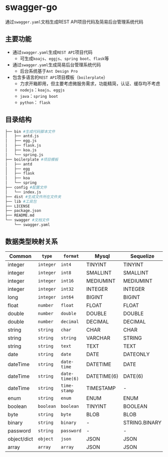 # swagger-go

通过`swagger.yaml`文档生成REST API项目代码及简易后台管理系统代码

## 主要功能

- 通过`swagger.yaml`生成`REST API`项目代码
  - 可生成`koajs`、`eggjs`、`spring boot`、`flask`等
- 通过`swagger.yaml`生成简易后台管理系统代码
  - 后台系统基于`Ant Design Pro`
- 包含多语言的`REST API`项目模板（`boilerplate`）
  - 力求开箱即用，但主要考虑微服务需求，功能精简，认证、缓存均不考虑
  - `nodejs`：`koajs`、`eggjs`
  - `java`：`spring boot`
  - `python`： `flask`

## 目录结构

```sh
├── bin #生成代码脚本文件
│   ├── antd.js
│   ├── egg.js
│   ├── flask.js
│   ├── koa.js
│   └── spring.js
├── boilerplate #项目模板
│   ├── antd
│   ├── egg
│   ├── flask
│   ├── koa
│   └── spring
├── config #配置文件
│   └── index.js
├── dist #生成文件所在文件夹
├── lib #工具包
├── LICENSE
├── package.json
├── README.md
└── swagger #文档文件
    └── swagger.yaml
```

## 数据类型映射关系

| Common      | `type`    | `format`       | Mysql       | Sequelize     | SQLAlchemy          |
|-------------|-----------|----------------|-------------|---------------|---------------------|
| integer     | `integer` | `int4`         | TINYINT     | TINYINT       | -                   |
| integer     | `integer` | `int8`         | SMALLINT    | SMALLINT      | SMALLINT            |
| integer     | `integer` | `int16`        | MEDIUMINT   | MEDIUMINT     | -                   |
| integer     | `integer` | `int32`        | INTEGER     | INTEGER       | Integer/INT/INTEGER |
| long        | `integer` | `int64`        | BIGINT      | BIGINT        | BigInteger/BIGINT   |
| float       | `number`  | `float`        | FLOAT       | FLOAT         | Float/FLOAT         |
| double      | `number`  | `double`       | DOUBLE      | DOUBLE        | -                   |
| double      | `number`  | `decimal`      | DECIMAL     | DECIMAL       | DECIMAL/Numeric     |
| string      | `string`  | `char`         | CHAR        | CHAR          | CHAR                |
| string      | `string`  | `string`       | VARCHAR     | STRING        | VARCHAR             |
| string      | `string`  | `text`         | TEXT        | TEXT          | TEXT                |
| date        | `string`  | `date`         | DATE        | DATEONLY      | Date                |
| dateTime    | `string`  | `date-time`    | DATETIME    | DATE          | DateTime/DATETIME   |
| dateTime    | `string`  | `date-time(6)` | DATETIME(6) | DATE(6)       | DateTime/DATETIME   |
| dateTime    | `string`  | `time-stamp`   | TIMESTAMP   | -             | TIMESTAMP           |
| enum        | `string`  | `enum`         | ENUM        | ENUM          | Enum                |
| boolean     | `boolean` | `boolean`         | TINYINT     | BOOLEAN       | Boolean/BOOLEAN     |
| byte        | `string`  | `byte`         | BLOB        | BLOB          | BLOB                |
| binary      | `string`  | `binary`       | -           | STRING.BINARY | BINARY              |
| password    | `string`  | `password`     | -           | -             | -                   |
| object/dict | `object`  | `json`         | JSON        | JSON          | JSON                |
| array       | `array`   | `array`        | JSON        | JSON          | JSON                |
